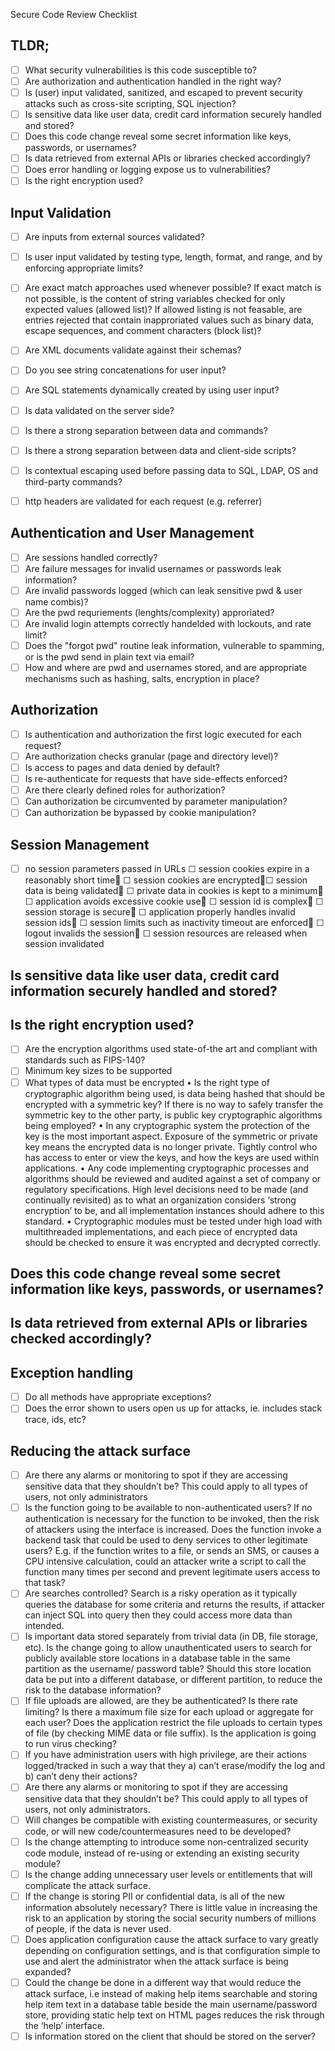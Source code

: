 Secure Code Review Checklist

## TLDR;
- [ ] What security vulnerabilities is this code susceptible to?
- [ ] Are authorization and authentication handled in the right way?
- [ ] Is (user) input validated, sanitized, and escaped to prevent security attacks such as cross-site scripting, SQL injection?
- [ ] Is sensitive data like user data, credit card information securely handled and stored?
- [ ] Does this code change reveal some secret information like keys, passwords, or usernames?
- [ ] Is data retrieved from external APIs or libraries checked accordingly?
- [ ] Does error handling or logging expose us to vulnerabilities?
- [ ] Is the right encryption used?

## Input Validation
  - [ ] Are inputs from external sources validated?
  - [ ] Is user input validated by testing type, length, format, and range, and by enforcing appropriate limits?
  - [ ] Are exact match approaches used whenever possible? If exact match is not possible, is the content of string variables checked for only expected values (allowed list)? If allowed listing is not feasable, are entries rejected that contain inapproriated values such as binary data, escape sequences, and comment characters (block list)?
- [ ] Are XML documents validate against their schemas?
- [ ] Do you see string concatenations for user input? 
- [ ] Are SQL statements dynamically created by using user input?
- [ ] Is data validated on the server side?
- [ ] Is there a strong separation between data and commands?
- [ ] Is there a strong separation between data and client-side scripts?
- [ ] Is contextual escaping used before passing data to SQL, LDAP, OS and third-party commands?
- [ ] http headers are validated for each request (e.g. referrer)



## Authentication and User Management
- [ ] Are sessions handled correctly?
- [ ] Are failure messages for invalid usernames or passwords leak information?
- [ ] Are invalid passwords logged (which can leak sensitive pwd & user name combis)?
- [ ] Are the pwd requriements (lenghts/complexity) approriated?
- [ ] Are invalid login attempts correctly handelded with lockouts, and rate limit?
- [ ] Does the "forgot pwd" routine leak information, vulnerable to spamming, or is the pwd send in plain text via email?
- [ ] How and where are pwd and usernames stored, and are appropriate mechanisms such as hashing, salts, encryption in place?

## Authorization
- [ ] Is authentication and authorization the first logic executed for each request?
- [ ] Are authorization checks granular (page and directory level)?
- [ ] Is access to pages and data denied by default?
- [ ] Is re-authenticate for requests that have side-effects enforced?
- [ ] Are there clearly defined roles for authorization?
- [ ] Can authorization be circumvented by parameter manipulation?
- [ ] Can authorization be bypassed by cookie manipulation?

## Session Management
- [ ] no session parameters passed in URLs
☐ session cookies expire in a reasonably short time
☐ session cookies are encrypted☐ session data is being validated
☐ private data in cookies is kept to a minimum
☐ application avoids excessive cookie use
☐ session id is complex
☐ session storage is secure
☐ application properly handles invalid session ids
☐ session limits such as inactivity timeout are enforced
☐ logout invalids the session
☐ session resources are released when session invalidated


## Is sensitive data like user data, credit card information securely handled and stored?
## Is the right encryption used?
- [ ] Are the encryption algorithms used state-of-the art and compliant with standards such as FIPS-140?
- [ ] Minimum key sizes to be supported
- [ ] What types of data must be encrypted
• Is the right type of cryptographic algorithm being used, is data being hashed that should be encrypted with a
symmetric key? If there is no way to safely transfer the symmetric key to the other party, is public key cryptographic
algorithms being employed?
• In any cryptographic system the protection of the key is the most important aspect. Exposure of the symmetric or
private key means the encrypted data is no longer private. Tightly control who has access to enter or view the keys,
and how the keys are used within applications.
• Any code implementing cryptographic processes and algorithms should be reviewed and audited against a set of
company or regulatory specifications. High level decisions need to be made (and continually revisited) as to what an
organization considers ‘strong encryption’ to be, and all implementation instances should adhere to this standard.
• Cryptographic modules must be tested under high load with multithreaded implementations, and each piece of
encrypted data should be checked to ensure it was encrypted and decrypted correctly.
## Does this code change reveal some secret information like keys, passwords, or usernames?


## Is data retrieved from external APIs or libraries checked accordingly?


## Exception handling
- [ ] Do all methods have appropriate exceptions?
- [ ] Does the error shown to users open us up for attacks, ie. includes stack trace, ids, etc? 

## Reducing the attack surface
- [ ] Are there any alarms or monitoring to spot if they are accessing sensitive data that they shouldn’t be? This could
apply to all types of users, not only administrators
- [ ] Is the function going to be available to non-authenticated users? If no authentication is necessary for the function
to be invoked, then the risk of attackers using the interface is increased. Does the function invoke a backend task that
could be used to deny services to other legitimate users? E.g. if the function writes to a file, 
or sends an SMS, or causes a CPU intensive calculation, could an attacker write a
script to call the function many times per second and prevent legitimate users access to that task?
- [ ] Are searches controlled? Search is a risky operation as it typically queries the database for some criteria and returns
the results, if attacker can inject SQL into query then they could access more data than intended.
- [ ] Is important data stored separately from trivial data (in DB, file storage, etc). Is the change going to allow unauthenticated
users to search for publicly available store locations in a database table in the same partition as the username/
password table? Should this store location data be put into a different database, or different partition, to reduce the
risk to the database information?
- [ ] If file uploads are allowed, are they be authenticated? Is there rate limiting? Is there a maximum file size for each
upload or aggregate for each user? Does the application restrict the file uploads to certain types of file (by checking
MIME data or file suffix). Is the application is going to run virus checking?
- [ ] If you have administration users with high privilege, are their actions logged/tracked in such a way that they a) can’t
erase/modify the log and b) can’t deny their actions?
- [ ] Are there any alarms or monitoring to spot if they are accessing sensitive data that they shouldn’t be? This could
apply to all types of users, not only administrators.
- [ ] Will changes be compatible with existing countermeasures, or security code, or will new code/countermeasures
need to be developed?
- [ ] Is the change attempting to introduce some non-centralized security code module, instead of re-using or extending
an existing security module?
- [ ] Is the change adding unnecessary user levels or entitlements that will complicate the attack surface.
- [ ] If the change is storing PII or confidential data, is all of the new information absolutely necessary? There is little value
in increasing the risk to an application by storing the social security numbers of millions of people, if the data is never
used.
- [ ] Does application configuration cause the attack surface to vary greatly depending on configuration settings, and is
that configuration simple to use and alert the administrator when the attack surface is being expanded?
- [ ] Could the change be done in a different way that would reduce the attack surface, i.e instead of making help items
searchable and storing help item text in a database table beside the main username/password store, providing static
help text on HTML pages reduces the risk through the ‘help’ interface.
- [ ] Is information stored on the client that should be stored on the server?
